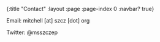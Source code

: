 {:title "Contact"
 :layout :page
 :page-index 0
 :navbar? true}

Email: mitchell [at] szcz [dot] org

Twitter: @msszczep

